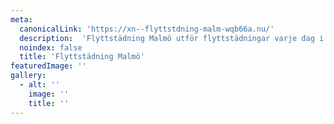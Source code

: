 ```yaml
---
meta:
  canonicalLink: 'https://xn--flyttstdning-malm-wqb66a.nu/'
  description:  'Flyttstädning Malmö utför flyttstädningar varje dag i Malmö. Vi arbetar noggrant samtidigt som vi håller låga priser. ➡️ Boka idag!'
  noindex: false
  title: 'Flyttstädning Malmö'
featuredImage: ''
gallery:
  - alt: ''
    image: ''
    title: ''
---
```


<!-- Use this to force Gatsby to correctly determine optional images/file schema -->
